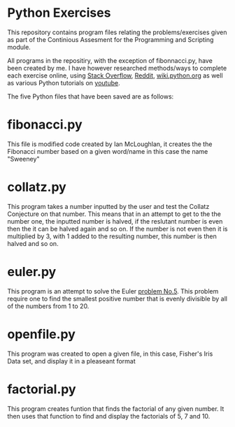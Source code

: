 Python Exercises
==================
This repository contains program files relating the problems/exercises given as part of 
the Continious Assesment for the Programming and Scripting module. 

All programs in the repositiry, with the exception of fibonnacci.py, have been created by me. I have however researched methods/ways to complete each exercise online, using [Stack Overflow](https://stackoverflow.com/), [Reddit](https://www.reddit.com/r/Python/), [wiki.python.org](https://wiki.python.org/moin/) as well as various Python tutorials on [youtube](youtube.com). 



The five Python files that have been saved are as follows:
  # fibonacci.py   
  This file is modified code created by Ian McLoughlan, it creates the the Fibonacci number based on a given word/name in this case the name "Sweeney"
  # collatz.py
  This program takes a number inputted by the user and test the Collatz Conjecture on that number. This means that in an attempt to get to the the number one, the inputted number is halved, if the reslutant number is even then the it can be halved again and so on. If the number is not even then it is multiplied by 3, with 1 added to the resulting number, this number is then halved and so on. 
  # euler.py
  This program is an attempt to solve the Euler [problem No.5](https://projecteuler.net/problem=5). This problem require one to find the smallest positive number that is evenly divisible by all of the numbers from 1 to 20. 
  # openfile.py
  This program was created to open a given file, in this case, Fisher's Iris Data set, and display it in a pleaseant format 
  # factorial.py
  This program creates funtion that finds the factorial of any given number. It then uses that function to find  and display the factorials of 5, 7 and 10. 
  
